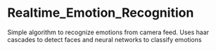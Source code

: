 # Realtime_Emotion_Recognition
 Simple algorithm to recognize emotions from camera feed. Uses haar cascades to detect faces and neural networks to classify emotions
